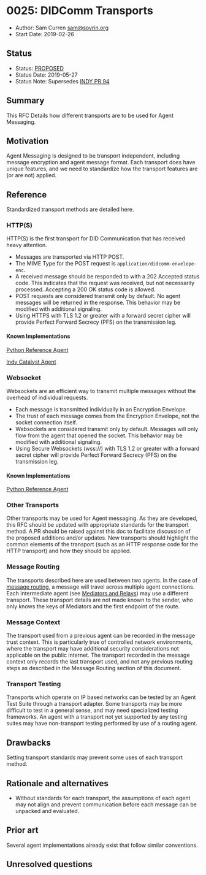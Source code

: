 # 0025: DIDComm Transports
- Author: Sam Curren <sam@sovrin.org>
- Start Date: 2019-02-26

## Status

- Status: [PROPOSED](/README.md#rfc-lifecycle)
- Status Date: 2019-05-27
- Status Note: Supersedes [INDY PR 94](https://github.com/hyperledger/indy-hipe/pull/94)

## Summary

This RFC Details how different transports are to be used for Agent Messaging.

## Motivation

Agent Messaging is designed to be transport independent, including message encryption and agent message format. Each transport does have unique features, and we need to standardize how the transport features are (or are not) applied. 

## Reference

Standardized transport methods are detailed here. 

### HTTP(S)

HTTP(S) is the first transport for DID Communication that has received heavy attention.

- Messages are transported via HTTP POST.
- The MIME Type for the POST request is `application/didcomm-envelope-enc`.
- A received message should be responded to with a 202 Accepted status code. This indicates that the request was received, but not necessarily processed. Accepting a 200 OK status code is allowed.
- POST requests are considered transmit only by default. No agent messages will be returned in the response. This behavior may be modified with additional signaling.
- Using HTTPS with TLS 1.2 or greater with a forward secret cipher will provide Perfect Forward Secrecy (PFS) on the transmission leg.

#### Known Implementations

[Python Reference Agent](<https://github.com/hyperledger/indy-agent/tree/master/python>)

[Indy Catalyst Agent](<https://github.com/bcgov/indy-catalyst/tree/master/agent>)

### Websocket

Websockets are an efficient way to transmit multiple messages without the overhead of individual requests. 

- Each message is transmitted individually in an Encryption Envelope.
- The trust of each message comes from the Encryption Envelope, not the socket connection itself.
- Websockets are considered transmit only by default. Messages will only flow from the agent that opened the socket. This behavior may be modified with additional signaling.
- Using Secure Websockets (wss://) with TLS 1.2 or greater with a forward secret cipher will provide Perfect Forward Secrecy (PFS) on the transmission leg.

#### Known Implementations

[Python Reference Agent](<https://github.com/hyperledger/indy-agent/tree/master/python>)


### Other Transports

Other transports may be used for Agent messaging. As they are developed, this RFC should be updated with appropriate standards for the transport method. A PR should be raised against this doc to facilitate discussion of the proposed additions and/or updates. New transports should highlight the common elements of the transport (such as an HTTP response code for the HTTP transport) and how they should be applied.

### Message Routing

The transports described here are used between two agents. In the case of [message routing](<https://github.com/hyperledger/indy-hipe/tree/master/text/0022-cross-domain-messaging>), a message will travel across multiple agent connections. Each intermediate agent (see [Mediators and Relays](<https://github.com/hyperledger/indy-hipe/tree/master/text/0036-mediators-and-relays>)) may use a different transport. These transport details are not made known to the sender, who only knows the keys of Mediators and the first endpoint of the route. 

### Message Context

The transport used from a previous agent can be recorded in the message trust context. This is particularly true of controlled network environments, where the transport may have additional security considerations not applicable on the public internet. The transport recorded in the message context only records the last transport used, and not any previous routing steps as described in the Message Routing section of this document.

### Transport Testing

Transports which operate on IP based networks can be tested by an Agent Test Suite through a transport adapter. Some transports may be more difficult to test in a general sense, and may need specialized testing frameworks. An agent with a transport not yet supported by any testing suites may have non-transport testing performed by use of a routing agent.

## Drawbacks

Setting transport standards may prevent some uses of each transport method.

## Rationale and alternatives

- Without standards for each transport, the assumptions of each agent may not align and prevent communication before each message can be unpacked and evaluated.

## Prior art

Several agent implementations already exist that follow similar conventions.

## Unresolved questions
